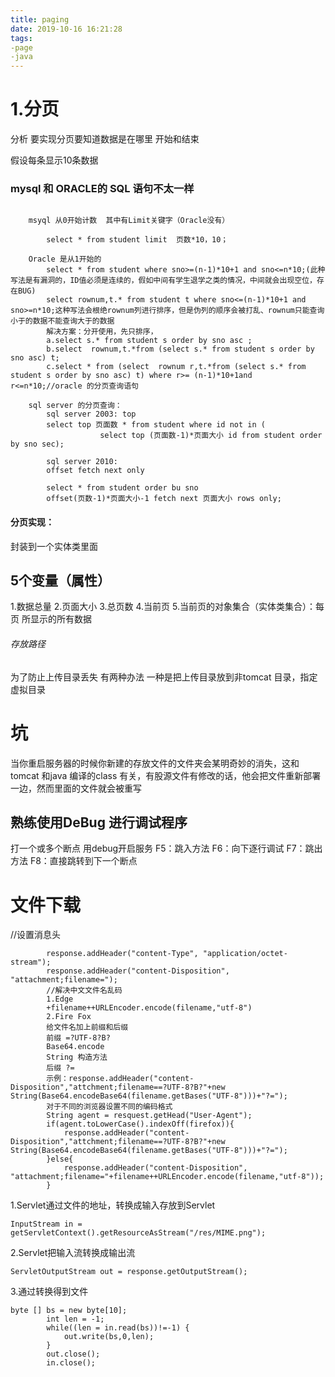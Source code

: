```yaml
---
title: paging
date: 2019-10-16 16:21:28
tags: 
-page
-java
---
```


# 1.分页
分析 要实现分页要知道数据是在哪里 开始和结束

假设每条显示10条数据


### mysql  和 ORACLE的 SQL 语句不太一样 
```

	msyql 从0开始计数  其中有Limit关键字（Oracle没有）

		select * from student limit  页数*10，10；
	
	Oracle 是从1开始的 
		select * from student where sno>=(n-1)*10+1 and sno<=n*10;(此种写法是有漏洞的，ID值必须是连续的，假如中间有学生退学之类的情况，中间就会出现空位，存在BUG)
		select rownum,t.* from student t where sno<=(n-1)*10+1 and sno>=n*10;这种写法会根绝rownum列进行排序，但是伪列的顺序会被打乱、rownum只能查询小于的数据不能查询大于的数据
		解决方案：分开使用，先只排序，
		a.select s.* from student s order by sno asc ;
		b.select  rownum,t.*from (select s.* from student s order by sno asc) t;
		c.select * from (select  rownum r,t.*from (select s.* from student s order by sno asc) t) where r>= (n-1)*10+1and r<=n*10;//oracle 的分页查询语句

	sql server 的分页查询：
		sql server 2003: top
		select top 页面数 * from student where id not in (
					select top (页面数-1)*页面大小 id from student order by sno sec);

		sql server 2010:
		offset fetch next only 

		select * from student order bu sno 
		offset(页数-1)*页面大小-1 fetch next 页面大小 rows only;

```

#### 分页实现：
封装到一个实体类里面
## 5个变量（属性）
1.数据总量
2.页面大小
3.总页数
4.当前页
5.当前页的对象集合（实体类集合）：每页	所显示的所有数据
###### 存放路径
为了防止上传目录丢失 有两种办法 一种是把上传目录放到非tomcat 目录，指定虚拟目录 
# 坑
当你重启服务器的时候你新建的存放文件的文件夹会某明奇妙的消失，这和tomcat 和java 编译的class 有关，有股源文件有修改的话，他会把文件重新部署一边，然而里面的文件就会被重写

## 熟练使用DeBug 进行调试程序
打一个或多个断点
用debug开启服务
F5：跳入方法
F6：向下逐行调试
F7：跳出方法
F8：直接跳转到下一个断点
# 文件下载
//设置消息头
```
		response.addHeader("content-Type", "application/octet-stream");
		response.addHeader("content-Disposition", "attachment;filename=");
		//解决中文文件名乱码
		1.Edge
		+filename++URLEncoder.encode(filename,"utf-8")
		2.Fire Fox
		给文件名加上前缀和后缀
		前缀 =?UTF-8?B?
		Base64.encode
		String 构造方法
		后缀 ?=
		示例：response.addHeader("content-Disposition","attchment;filename==?UTF-8?B?"+new String(Base64.encodeBase64(filename.getBases("UTF-8")))+"?=");
		对于不同的浏览器设置不同的编码格式
		String agent = resquest.getHead("User-Agent");
		if(agent.toLowerCase().indexOff(firefox)){
			response.addHeader("content-Disposition","attchment;filename==?UTF-8?B?"+new String(Base64.encodeBase64(filename.getBases("UTF-8")))+"?=");
		}else{
			response.addHeader("content-Disposition", "attachment;filename="+filename++URLEncoder.encode(filename,"utf-8"));
		}
```
1.Servlet通过文件的地址，转换成输入存放到Servlet
```
InputStream in = getServletContext().getResourceAsStream("/res/MIME.png");
```
2.Servlet把输入流转换成输出流
```
ServletOutputStream out = response.getOutputStream();
```
3.通过转换得到文件
```
byte [] bs = new byte[10];  
		int len = -1;
		while((len = in.read(bs))!=-1) {
			out.write(bs,0,len);
		}
		out.close();
		in.close();
```






